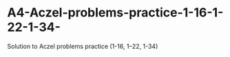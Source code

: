 # A4-Aczel-problems-practice-1-16-1-22-1-34-
Solution to Aczel problems practice (1-16, 1–22, 1-34)
